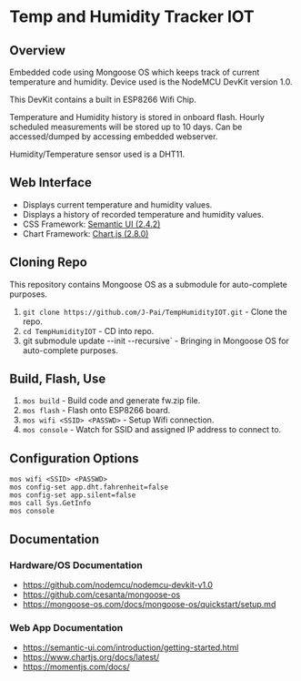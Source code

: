 # Temp and Humidity Tracker IOT

## Overview
Embedded code using Mongoose OS which keeps track of current temperature and humidity. Device used is the NodeMCU DevKit version 1.0.

This DevKit contains a built in ESP8266 Wifi Chip.

Temperature and Humidity history is stored in onboard flash. Hourly scheduled measurements will be stored up to 10 days. Can be accessed/dumped by accessing embedded webserver.

Humidity/Temperature sensor used is a DHT11.

## Web Interface
- Displays current temperature and humidity values.
- Displays a history of recorded temperature and humidity values.
- CSS Framework: [Semantic UI (2.4.2)](https://semantic-ui.com/)
- Chart Framework: [Chart.js (2.8.0)](https://www.chartjs.org/)

## Cloning Repo
This repository contains Mongoose OS as a submodule for auto-complete purposes.
1) `git clone https://github.com/J-Pai/TempHumidityIOT.git` - Clone the repo.
2) `cd TempHumidityIOT` - CD into repo.
3) git submodule update --init --recursive` - Bringing in Mongoose OS for auto-complete purposes.

## Build, Flash, Use
1) `mos build` - Build code and generate fw.zip file.
2) `mos flash` - Flash onto ESP8266 board.
3) `mos wifi <SSID> <PASSWD>` - Setup Wifi connection.
4) `mos console` - Watch for SSID and assigned IP address to connect to.

## Configuration Options
```
mos wifi <SSID> <PASSWD>
mos config-set app.dht.fahrenheit=false
mos config-set app.silent=false
mos call Sys.GetInfo
mos console
```

## Documentation
### Hardware/OS Documentation
- https://github.com/nodemcu/nodemcu-devkit-v1.0
- https://github.com/cesanta/mongoose-os
- https://mongoose-os.com/docs/mongoose-os/quickstart/setup.md
### Web App Documentation
- https://semantic-ui.com/introduction/getting-started.html
- https://www.chartjs.org/docs/latest/
- https://momentjs.com/docs/
